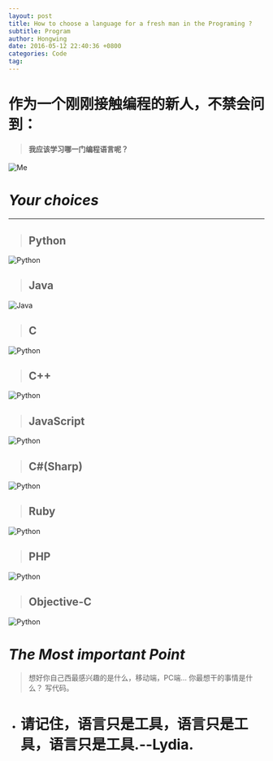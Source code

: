 ```yaml
---
layout: post
title: How to choose a language for a fresh man in the Programing ?
subtitle: Program
author: Hongwing
date: 2016-05-12 22:40:36 +0800
categories: Code
tag: 
---
```

# 作为一个刚刚接触编程的新人，不禁会问到：
> #### 我应该学习哪一门编程语言呢？
![Me](/assets/IMG_0883.jpg)

# *Your choices*
---
> ##	Python

![Python](/assets/IMG_0874.jpg)

> ## Java 

![Java](/assets/IMG_0875.jpg)

> ##	C

![Python](/assets/IMG_0876.jpg)

> ##	C++

![Python](/assets/IMG_0877.jpg)

> ##	JavaScript

![Python](/assets/IMG_0878.jpg)

> ##	C#(Sharp)

![Python](/assets/IMG_0879.jpg)

> ##	Ruby

![Python](/assets/IMG_0880.jpg)

> ##	PHP

![Python](/assets/IMG_0881.jpg)

> ##	Objective-C

![Python](/assets/IMG_0882.jpg)

# *The Most important Point*
> 想好你自己西最感兴趣的是什么，移动端，PC端...
> 你最想干的事情是什么？
> 写代码。

* # 请记住，语言只是工具，语言只是工具，语言只是工具.--Lydia.
 
